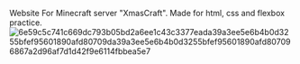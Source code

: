 Website For Minecraft server "XmasCraft". Made for html, css and flexbox practice.![6e59c5c741c669dc793b05bd2a6ee1c43c3377eada39a3ee5e6b4b0d3255bfef95601890afd80709da39a3ee5e6b4b0d3255bfef95601890afd807096867a2d96af7d1d42f9e6114fbbea5e7](https://user-images.githubusercontent.com/106720244/203691652-ec112a29-2b7e-457d-ac61-9f1ccddd5fd5.png)
